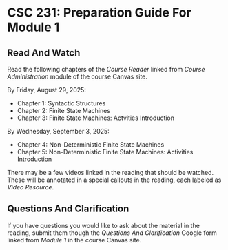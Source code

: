 # CSC 231: Preparation Guide For Module 1

## Read And Watch
Read the following chapters of the *Course Reader* linked from *Course Administration* module of the course Canvas site. 

By Friday, August 29, 2025:

* Chapter 1: Syntactic Structures
* Chapter 2: Finite State Machines
* Chapter 3: Finite State Machines: Actvities Introduction

By Wednesday, September 3, 2025:
* Chapter 4: Non-Deterministic Finite State Machines
* Chapter 5: Non-Deterministic Finite State Machines: Activities Introduction

There may be a few videos linked in the reading that should be watched.  These will be annotated in a special callouts in the reading, each labeled as *Video Resource*.

## Questions And Clarification
If you have questions you would like to ask about the material in the reading, submit them though the *Questions And Clarification* Google form linked from *Module 1* in the course Canvas site.
